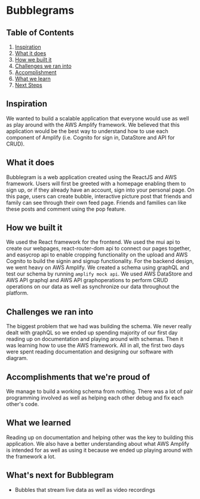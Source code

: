 # Bubblegrams

## Table of Contents
1. [Inspiration](#inspiration)
2. [What it does](#what-it-does)
3. [How we built it](#how-we-built-it)
4. [Challenges we ran into](#challenges-we-ran-into)
5. [Accomplishment](#accomplishments-that-were-proud-of)
6. [What we learn](#what-we-learned)
7. [Next Steps](#whats-next-for-bubblegram)

## Inspiration

We wanted to build a scalable application that everyone would use as well as play around with the AWS Amplify framework. We believed that this application would be the best way to understand how to use each component of Amplify (i.e. Cognito for sign in, DataStore and API for CRUD).

## What it does

Bubblegram is a web application created using the ReactJS and AWS framework. Users will first be greeted with a homepage enabling them to sign up, or if they already have an account, sign into your personal page. On this page, users can create bubble, interactive picture post that friends and family can see through their own feed page. Friends and families can like these posts and comment using the pop feature. 

## How we built it

We used the React framework for the frontend. We used the mui api to create our webpages, react-router-dom api to connect our pages together, and easycrop api to enable cropping functionality on the upload and AWS Cognito to build the signin and signup functionality. For the backend design, we went heavy on AWS Amplify. We created a schema using graphQL and test our schema by running `amplify mock api`. We used AWS DataStore and AWS API graphql and AWS API graphoperations to perform CRUD operations on our data as well as synchronize our data throughout the platform. 

## Challenges we ran into

The biggest problem that we had was building the schema. We never really dealt with graphQL so we ended up spending majority of our first day reading up on documentation and playing around with schemas. Then it was learning how to use the AWS framework. All in all, the first two days were spent reading documentation and designing our software with diagram.

## Accomplishments that we're proud of

We manage to build a working schema from nothing. There was a lot of pair programming involved as well as helping each other debug and fix each other's code. 

## What we learned

Reading up on documentation and helping other was the key to building this application. We also have a better understanding about what AWS Amplify is intended for as well as using it because we ended up playing around with the framework a lot.

## What's next for Bubblegram

- Bubbles that stream live data as well as video recordings
